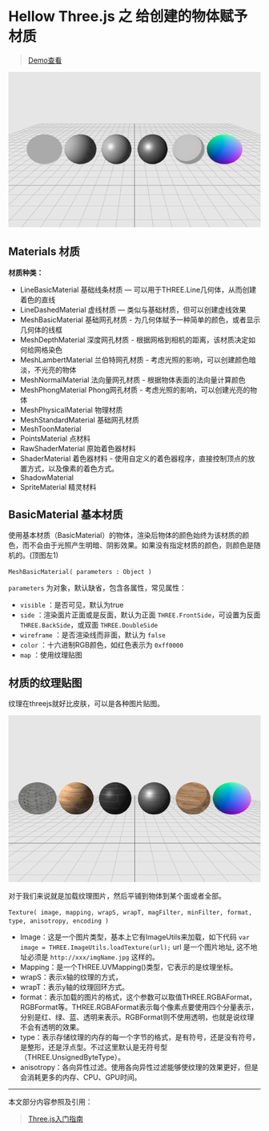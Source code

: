 # Hellow Three.js 之 给创建的物体赋予材质

> [Demo查看](../demo/hello-threejs/hello-material.html)

![material](./images/material.png)

## Materials 材质

**材质种类：**

- LineBasicMaterial 基础线条材质 — 可以用于THREE.Line几何体，从而创建着色的直线
- LineDashedMaterial 虚线材质 — 类似与基础材质，但可以创建虚线效果
- MeshBasicMaterial 基础网孔材质 - 为几何体赋予一种简单的颜色，或者显示几何体的线框
- MeshDepthMaterial 深度网孔材质 - 根据网格到相机的距离，该材质决定如何给网格染色
- MeshLambertMaterial 兰伯特网孔材质 - 考虑光照的影响，可以创建颜色暗淡，不光亮的物体
- MeshNormalMaterial 法向量网孔材质 - 根据物体表面的法向量计算颜色
- MeshPhongMaterial Phong网孔材质 - 考虑光照的影响，可以创建光亮的物体
- MeshPhysicalMaterial 物理材质
- MeshStandardMaterial 基础网孔材质
- MeshToonMaterial
- PointsMaterial 点材料
- RawShaderMaterial 原始着色器材料
- ShaderMaterial 着色器材料 - 使用自定义的着色器程序，直接控制顶点的放置方式，以及像素的着色方式。
- ShadowMaterial
- SpriteMaterial 精灵材料

## BasicMaterial 基本材质

使用基本材质（BasicMaterial）的物体，渲染后物体的颜色始终为该材质的颜色，而不会由于光照产生明暗、阴影效果。如果没有指定材质的颜色，则颜色是随机的。(顶图左1)

`MeshBasicMaterial( parameters : Object )`

`parameters` 为对象，默认缺省，包含各属性，常见属性：

- `visible` ：是否可见，默认为true
- `side` ：渲染面片正面或是反面，默认为正面 `THREE.FrontSide`，可设置为反面 `THREE.BackSide`，或双面 `THREE.DoubleSide`
- `wireframe` ：是否渲染线而非面，默认为 `false`
- `color` ：十六进制RGB颜色，如红色表示为 `0xff0000`
- `map` ：使用纹理贴图

## 材质的纹理贴图

纹理在threejs就好比皮肤，可以是各种图片贴图。

![Texture](./images/texture.png)

对于我们来说就是加载纹理图片，然后平铺到物体到某个面或者全部。

`Texture( image, mapping, wrapS, wrapT, magFilter, minFilter, format, type, anisotropy, encoding )`

- Image：这是一个图片类型，基本上它有ImageUtils来加载，如下代码
  `var image = THREE.ImageUtils.loadTexture(url);` url 是一个图片地址, 这不地址必须是 `http://xxx/imgName.jpg` 这样的。
- Mapping：是一个THREE.UVMapping()类型，它表示的是纹理坐标。
- wrapS：表示x轴的纹理的方式，
- wrapT：表示y轴的纹理回环方式。
- format：表示加载的图片的格式，这个参数可以取值THREE.RGBAFormat，RGBFormat等。THREE.RGBAFormat表示每个像素点要使用四个分量表示，分别是红、绿、蓝、透明来表示。RGBFormat则不使用透明，也就是说纹理不会有透明的效果。
- type：表示存储纹理的内存的每一个字节的格式，是有符号，还是没有符号，是整形，还是浮点型。不过这里默认是无符号型（THREE.UnsignedByteType）。
- anisotropy：各向异性过滤。使用各向异性过滤能够使纹理的效果更好，但是会消耗更多的内存、CPU、GPU时间。


------

本文部分内容参照及引用：

> [Three.js入门指南](http://www.ituring.com.cn/book/1272)
